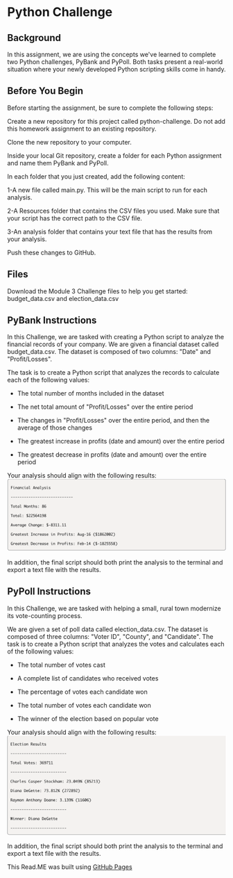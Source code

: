 # Python Challenge

## Background
In this assignment, we are using the concepts we've learned to complete two Python challenges, PyBank and PyPoll. 
Both tasks present a real-world situation where your newly developed Python scripting skills come in handy.

## Before You Begin
Before starting the assignment, be sure to complete the following steps:

Create a new repository for this project called python-challenge. Do not add this homework assignment to an existing repository.

Clone the new repository to your computer.

Inside your local Git repository, create a folder for each Python assignment and name them PyBank and PyPoll.

In each folder that you just created, add the following content:

1-A new file called main.py. This will be the main script to run for each analysis.

2-A Resources folder that contains the CSV files you used. Make sure that your script has the correct path to the CSV file.

3-An analysis folder that contains your text file that has the results from your analysis.

Push these changes to GitHub.

## Files
Download the Module 3 Challenge files to help you get started: budget_data.csv and election_data.csv

## PyBank Instructions
In this Challenge, we are tasked with creating a Python script to analyze the financial records of your company. We are given a financial dataset called budget_data.csv. The dataset is composed of two columns: "Date" and "Profit/Losses".

The task is to create a Python script that analyzes the records to calculate each of the following values:

- The total number of months included in the dataset

- The net total amount of "Profit/Losses" over the entire period

- The changes in "Profit/Losses" over the entire period, and then the average of those changes

- The greatest increase in profits (date and amount) over the entire period

- The greatest decrease in profits (date and amount) over the entire period

Your analysis should align with the following results:
![pic01](pic01.png)

In addition, the final script should both print the analysis to the terminal and export a text file with the results.

## PyPoll Instructions
In this Challenge, we are tasked with helping a small, rural town modernize its vote-counting process.

We are given a set of poll data called election_data.csv. The dataset is composed of three columns: "Voter ID", "County", and "Candidate". The task is to create a Python script that analyzes the votes and calculates each of the following values:

- The total number of votes cast

- A complete list of candidates who received votes

- The percentage of votes each candidate won

- The total number of votes each candidate won

- The winner of the election based on popular vote

Your analysis should align with the following results:
![pic02](pic02.png)

In addition, the final script should both print the analysis to the terminal and export a text file with the results.


This Read.ME was built using [GitHub Pages](https://pages.github.com/)
